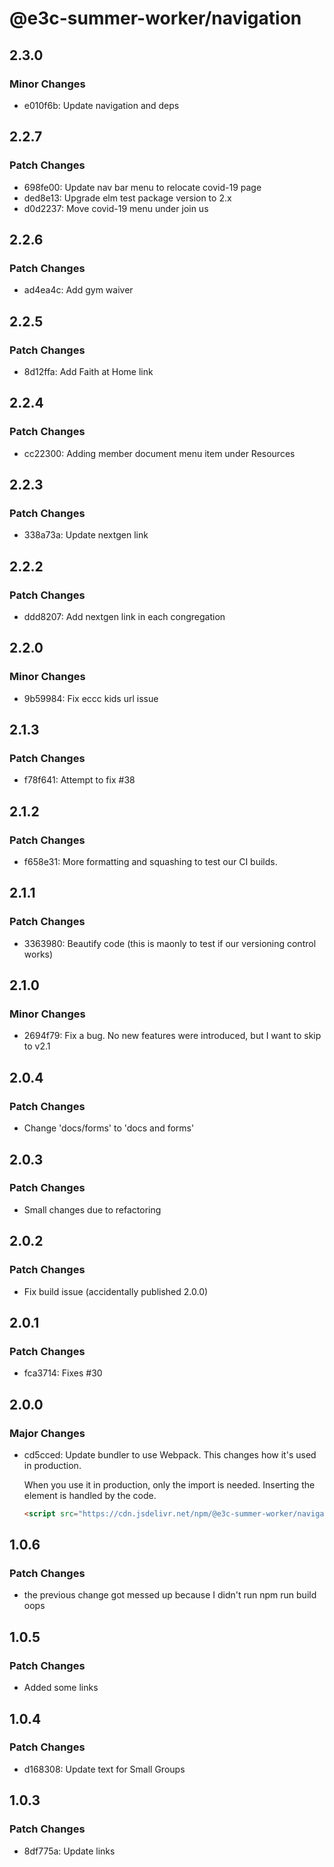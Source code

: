 # @e3c-summer-worker/navigation

## 2.3.0

### Minor Changes

- e010f6b: Update navigation and deps

## 2.2.7

### Patch Changes

- 698fe00: Update nav bar menu to relocate covid-19 page
- ded8e13: Upgrade elm test package version to 2.x
- d0d2237: Move covid-19 menu under join us

## 2.2.6

### Patch Changes

- ad4ea4c: Add gym waiver

## 2.2.5

### Patch Changes

- 8d12ffa: Add Faith at Home link

## 2.2.4

### Patch Changes

- cc22300: Adding member document menu item under Resources

## 2.2.3

### Patch Changes

- 338a73a: Update nextgen link

## 2.2.2

### Patch Changes

- ddd8207: Add nextgen link in each congregation

## 2.2.0

### Minor Changes

- 9b59984: Fix eccc kids url issue

## 2.1.3

### Patch Changes

- f78f641: Attempt to fix #38

## 2.1.2

### Patch Changes

- f658e31: More formatting and squashing to test our CI builds.

## 2.1.1

### Patch Changes

- 3363980: Beautify code (this is maonly to test if our versioning control works)

## 2.1.0

### Minor Changes

- 2694f79: Fix a bug. No new features were introduced, but I want to skip to v2.1

## 2.0.4

### Patch Changes

- Change 'docs/forms' to 'docs and forms'

## 2.0.3

### Patch Changes

- Small changes due to refactoring

## 2.0.2

### Patch Changes

- Fix build issue (accidentally published 2.0.0)

## 2.0.1

### Patch Changes

- fca3714: Fixes #30

## 2.0.0

### Major Changes

- cd5cced: Update bundler to use Webpack. This changes how it's used in production.

  When you use it in production, only the import is needed. Inserting the element is handled by the code.

  ```html
  <script src="https://cdn.jsdelivr.net/npm/@e3c-summer-worker/navigation@2/build/navigation.js"></script>
  ```

## 1.0.6

### Patch Changes

- the previous change got messed up because I didn't run npm run build oops

## 1.0.5

### Patch Changes

- Added some links

## 1.0.4

### Patch Changes

- d168308: Update text for Small Groups

## 1.0.3

### Patch Changes

- 8df775a: Update links
